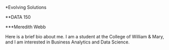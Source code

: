 *Evolving Solutions 

**DATA 150

***Meredith Webb

Here is a brief bio about me.  I am a student at the College of William & Mary, and I am interested in Business Analytics and Data Science. 
